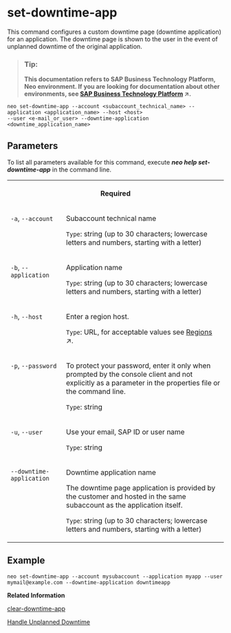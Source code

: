 <!-- loio1672997f41f74cd79761291ff7ece0b5 -->

# set-downtime-app

This command configures a custom downtime page \(downtime application\) for an application. The downtime page is shown to the user in the event of unplanned downtime of the original application.



> ### Tip:  
> **This documentation refers to SAP Business Technology Platform, Neo environment. If you are looking for documentation about other environments, see [SAP Business Technology Platform](https://help.sap.com/viewer/65de2977205c403bbc107264b8eccf4b/Cloud/en-US/6a2c1ab5a31b4ed9a2ce17a5329e1dd8.html "SAP Business Technology Platform (SAP BTP) is an integrated offering comprised of four technology portfolios: database and data management, application development and integration, analytics, and intelligent technologies. The platform offers users the ability to turn data into business value, compose end-to-end business processes, and build and extend SAP applications quickly.") :arrow_upper_right:.**



```
neo set-downtime-app --account <subaccount_technical_name> --application <application_name> --host <host> 
--user <e-mail_or_user> --downtime-application <downtime_application_name> 
```



<a name="loio1672997f41f74cd79761291ff7ece0b5__section_N1001E_N10012_N10001"/>

## Parameters

To list all parameters available for this command, execute ***neo help set-downtime-app*** in the command line.


<table>
<tr>
<th valign="top" colspan="2">

Required



</th>
</tr>
<tr>
<td valign="top">

`-a`, `--account`



</td>
<td valign="top">

Subaccount technical name

`Type`: string \(up to 30 characters; lowercase letters and numbers, starting with a letter\)



</td>
</tr>
<tr>
<td valign="top">

`-b`, `--application` 



</td>
<td valign="top">

Application name

`Type`: string \(up to 30 characters; lowercase letters and numbers, starting with a letter\)



</td>
</tr>
<tr>
<td valign="top">

`-h`, `--host`



</td>
<td valign="top">

Enter a region host.

`Type`: URL, for acceptable values see [Regions](https://help.sap.com/viewer/65de2977205c403bbc107264b8eccf4b/Cloud/en-US/350356d1dc314d3199dca15bd2ab9b0e.html "You can deploy applications in different regions. Each region represents a geographical location (for example, Europe, US East) where applications, data, or services are hosted.") :arrow_upper_right:.



</td>
</tr>
<tr>
<td valign="top">

`-p`, `--password`



</td>
<td valign="top">

To protect your password, enter it only when prompted by the console client and not explicitly as a parameter in the properties file or the command line.

`Type`: string



</td>
</tr>
<tr>
<td valign="top">

`-u`, `--user`



</td>
<td valign="top">

Use your email, SAP ID or user name

`Type`: string



</td>
</tr>
<tr>
<td valign="top">

`--downtime-application`



</td>
<td valign="top">

Downtime application name

The downtime page application is provided by the customer and hosted in the same subaccount as the application itself.

`Type`: string \(up to 30 characters; lowercase letters and numbers, starting with a letter\)



</td>
</tr>
</table>



## Example

```
neo set-downtime-app --account mysubaccount --application myapp --user mymail@example.com --downtime-application downtimeapp
```

**Related Information**  


[clear-downtime-app](clear-downtime-app-c9ae25a.md "The command deregisters a previously configured downtime page for an application. After you execute the command, the default HTTP error will be shown to the user in the event of unplanned downtime.")

[Handle Unplanned Downtime](handle-unplanned-downtime-dbd314a.md "In the event of unplanned downtime when there is no application process able to serve HTTP requests, a default error is shown to users. To prevent this, an operator can configure a custom downtime page using a downtime application, which takes over the HTTP traffic if an unplanned downtime occurs.")

